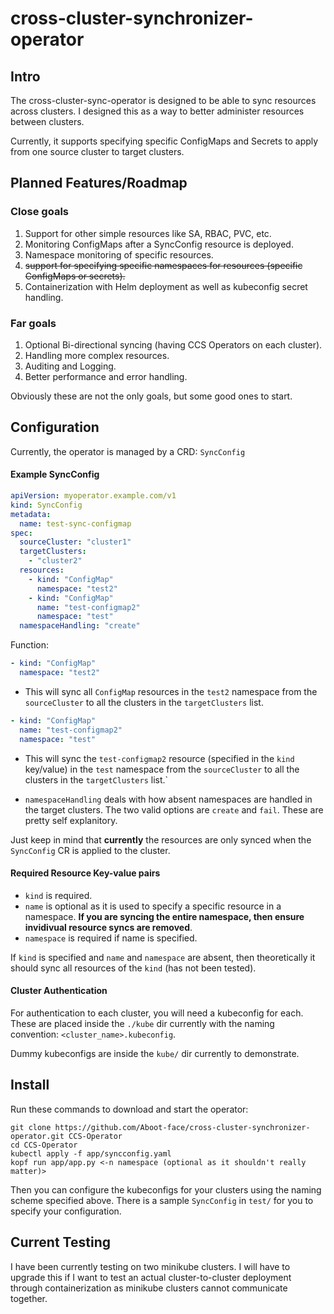 # cross-cluster-synchronizer-operator

## Intro

The cross-cluster-sync-operator is designed to be able to sync resources across clusters. I designed this as a way to better administer resources between clusters.

Currently, it supports specifying specific ConfigMaps and Secrets to apply from one source cluster to target clusters.

## Planned Features/Roadmap

### Close goals
1. Support for other simple resources like SA, RBAC, PVC, etc.
2. Monitoring ConfigMaps after a SyncConfig resource is deployed.
3. Namespace monitoring of specific resources.
4. ~~support for specifying specific namespaces for resources (specific ConfigMaps or secrets).~~
5. Containerization with Helm deployment as well as kubeconfig secret handling.

### Far goals
1. Optional Bi-directional syncing (having CCS Operators on each cluster).
2. Handling more complex resources.
3. Auditing and Logging.
4. Better performance and error handling.

Obviously these are not the only goals, but some good ones to start.

## Configuration

Currently, the operator is managed by a CRD: `SyncConfig`

#### Example SyncConfig
```yaml
apiVersion: myoperator.example.com/v1
kind: SyncConfig
metadata:
  name: test-sync-configmap
spec:
  sourceCluster: "cluster1"
  targetClusters:
    - "cluster2"
  resources:
    - kind: "ConfigMap"
      namespace: "test2"
    - kind: "ConfigMap"
      name: "test-configmap2"
      namespace: "test"
  namespaceHandling: "create"
```

Function:
```yaml
- kind: "ConfigMap"
  namespace: "test2"
```
- This will sync all `ConfigMap` resources in the `test2` namespace from the `sourceCluster` to all the clusters in the `targetClusters` list.

```yaml
- kind: "ConfigMap"
  name: "test-configmap2"
  namespace: "test"
```

- This will sync the `test-configmap2` resource (specified in the `kind` key/value) in the `test` namespace from the `sourceCluster` to all the clusters in the `targetClusters` list.`

- `namespaceHandling` deals with how absent namespaces are handled in the target clusters. The two valid options are `create` and `fail`. These are pretty self explanitory.

Just keep in mind that **currently** the resources are only synced when the `SyncConfig` CR is applied to the cluster.

#### Required Resource Key-value pairs
- `kind` is required.
- `name` is optional as it is used to specify a specific resource in a namespace. **If you are syncing the entire namespace, then ensure invidivual resource syncs are removed**.
- `namespace` is required if name is specified.

If `kind` is specified and `name` and `namespace` are absent, then theoretically it should sync all resources of the `kind` (has not been tested).

#### Cluster Authentication

For authentication to each cluster, you will need a kubeconfig for each. These are placed inside the `./kube` dir currently with the naming convention: `<cluster_name>.kubeconfig`.

Dummy kubeconfigs are inside the `kube/` dir currently to demonstrate.

## Install

Run these commands to download and start the operator:
```shell
git clone https://github.com/Aboot-face/cross-cluster-synchronizer-operator.git CCS-Operator
cd CCS-Operator
kubectl apply -f app/syncconfig.yaml
kopf run app/app.py <-n namespace (optional as it shouldn't really matter)>
```

Then you can configure the kubeconfigs for your clusters using the naming scheme specified above. There is a sample `SyncConfig` in `test/` for you to specify your configuration. 

## Current Testing

I have been currently testing on two minikube clusters. I will have to upgrade this if I want to test an actual cluster-to-cluster deployment through containerization as minikube clusters cannot communicate together.
